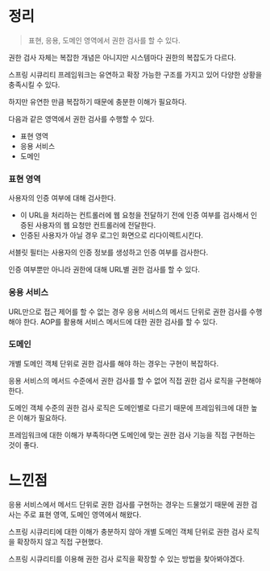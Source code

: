 # 정리

>표현, 응용, 도메인 영역에서 권한 검사를 할 수 있다.



권한 검사 자체는 복잡한 개념은 아니지만 시스템마다 권한의 복잡도가 다르다.

스프링 시큐리티 프레임워크는 유연하고 확장 가능한 구조를 가지고 있어 다양한 상황을 충족시킬 수 있다.

하지만 유연한 만큼 복잡하기 때문에 충분한 이해가 필요하다.



다음과 같은 영역에서 권한 검사를 수행할 수 있다.

- 표현 영역
- 응용 서비스
- 도메인



### 표현 영역

사용자의 인증 여부에 대해 검사한다.

- 이 URL을 처리하는 컨트롤러에 웹 요청을 전달하기 전에 인증 여부를 검사해서 인증된 사용자의 웹 요청만 컨트롤러에 전달한다.
- 인증된 사용자가 아닐 경우 로그인 화면으로 리다이렉트시킨다.



서블릿 필터는 사용자의 인증 정보를 생성하고 인증 여부를 검사한다.

인증 여부뿐만 아니라 권한에 대해 URL별 권한 검사를 할 수 있다.



### 응용 서비스

URL만으로 접근 제어를 할 수 없는 경우 응용 서비스의 메서드 단위로 권한 검사를 수행해야 한다.
AOP를 활용해 서비스 메서드에 대한 권한 검사를 할 수 있다.



### 도메인

개별 도메인 객체 단위로 권한 검사를 해야 하는 경우는 구현이 복잡하다.

응용 서비스의 메서드 수준에서 권한 검사를 할 수 없어 직접 권한 검사 로직을 구현해야 한다.

도메인 객체 수준의 권한 검사 로직은 도메인별로 다르기 때문에 프레임워크에 대한 높은 이해가 필요하다.

프레임워크에 대한 이해가 부족하다면 도메인에 맞는 권한 검사 기능을 직접 구현하는 것이 좋다.



# 느낀점

응용 서비스에서 메서드 단위로 권한 검사를 구현하는 경우는 드물었기 때문에 권한 검사는 주로 표현 영역, 도메인 영역에서 해왔다.

스프링 시큐리티에 대한 이해가 충분하지 않아 개별 도메인 객체 단위로 권한 검사 로직을 확장하지 않고 직접 구현했다.

스프링 시큐리티를 이용해 권한 검사 로직을 확장할 수 있는 방법을 찾아봐야겠다.